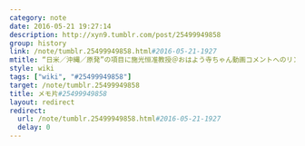 ```yaml
---
category: note
date: 2016-05-21 19:27:14
description: http://xyn9.tumblr.com/post/25499949858
group: history
link: /note/tumblr.25499949858.html#2016-05-21-1927
mtitle: “日米／沖縄／原発”の項目に施光恒准教授＠おはよう寺ちゃん動画コメントへのリンク
style: wiki
tags: ["wiki", "#25499949858"] 
target: /note/tumblr.25499949858
title: メモ片#25499949858
layout: redirect
redirect:
  url: /note/tumblr.25499949858.html#2016-05-21-1927
  delay: 0
---
```

